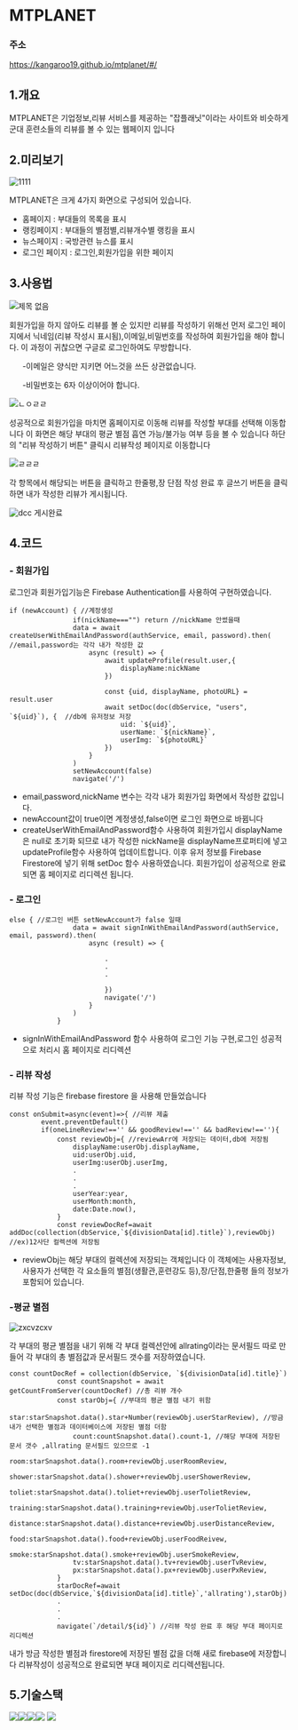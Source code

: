 # MTPLANET
### 주소
https://kangaroo19.github.io/mtplanet/#/

## 1.개요
MTPLANET은 기업정보,리뷰 서비스를 제공하는 "잡플래닛"이라는 사이트와 비슷하게 군대 훈련소들의 리뷰를 볼 수 있는 웹페이지 입니다

## 2.미리보기

![1111](https://user-images.githubusercontent.com/86513078/226244698-7cd1b224-90af-416b-9d8a-6b43a2094645.png)

MTPLANET은 크게 4가지 화면으로 구성되어 있습니다.

- 홈페이지 : 부대들의 목록을 표시
- 랭킹페이지 : 부대들의 별점별,리뷰개수별 랭킹을 표시
- 뉴스페이지 : 국방관련 뉴스를 표시
- 로그인 페이지 : 로그인,회원가입을 위한 페이지



## 3.사용법

![제목 없음](https://user-images.githubusercontent.com/86513078/226247553-2b1e1568-e67a-4c92-a051-815295aad33e.png)


회원가입을 하지 않아도 리뷰를 볼 순 있지만 리뷰를 작성하기 위해선 먼저 로그인 페이지에서 닉네임(리뷰 작성시 표시됨),이메일,비밀번호를 작성하여 회원가입을 해야 합니다. 이 과정이 귀찮으면 구글로 로그인하여도 무방합니다.

 &nbsp; &nbsp; &nbsp; -이메일은 양식만 지키면 어느것을 쓰든 상관없습니다.

  &nbsp; &nbsp; &nbsp; -비밀번호는 6자 이상이어야 합니다.
  
 ![ㄴㅇㄹㄹ](https://user-images.githubusercontent.com/86513078/226251491-1254e2da-6034-48fb-9732-b775d93a7ad9.png)


성공적으로 회원가입을 마치면 홈페이지로 이동해 리뷰를 작성할 부대를 선택해 이동합니다 이 화면은 해당 부대의 평균 별점 흡연 가능/불가능 여부 등을 볼 수 있습니다 하단의 "리뷰 작성하기 버튼" 클릭시 리뷰작성 페이지로 이동합니다

![ㄹㄹㄹ](https://user-images.githubusercontent.com/86513078/226251948-dfc3a69a-9f82-4c83-9b52-80206d868bd2.png)

각 항목에서 해당되는 버튼을 클릭하고 한줄평,장 단점 작성 완료 후 글쓰기 버튼을 클릭하면 내가 작성한 리뷰가 게시됩니다.

![dcc](https://user-images.githubusercontent.com/86513078/226252247-9732385f-c615-445c-88d7-2ec0d2eea94a.PNG)
게시완료

## 4.코드
### - 회원가입

로그인과 회원가입기능은 Firebase Authentication를 사용하여 구현하였습니다.
```JS
if (newAccount) { //계정생성
                if(nickName==="") return //nickName 안썼을때
                data = await createUserWithEmailAndPassword(authService, email, password).then( //email,password는 각각 내가 작성한 값
                    async (result) => {
                        await updateProfile(result.user,{
                            displayName:nickName 
                        })
                        
                        const {uid, displayName, photoURL} = result.user
                        await setDoc(doc(dbService, "users", `${uid}`), {  //db에 유저정보 저장
                            uid: `${uid}`,
                            userName: `${nickName}`,
                            userImg: `${photoURL}`
                        })
                    }
                )
                setNewAccount(false)
                navigate('/')
```
- email,password,nickName 변수는 각각 내가 회원가입 화면에서 작성한 값입니다.
- newAccount값이 true이면 계정생성,false이면 로그인 화면으로 바뀜니다
- createUserWithEmailAndPassword함수 사용하여 회원가입시 displayName은 null로 초기화 되므로 내가 작성한 nickName을 displayName프로퍼티에 넣고 updateProfile함수 사용하여 업데이트합니다. 이후 유저 정보를 Firebase Firestore에 넣기 위해 setDoc 함수 사용하였습니다. 회원가입이 성공적으로 완료되면 홈 페이지로 리디렉션 됩니다.

### - 로그인

```JS
else { //로그인 버튼 setNewAccount가 false 일때
                data = await signInWithEmailAndPassword(authService, email, password).then(
                    async (result) => {
                    
                        .
                        .
                        .
                        
                        })
                        navigate('/')
                    }
                )
            }

```
- signInWithEmailAndPassword 함수 사용하여 로그인 기능 구현,로그인 성공적으로 처리시 홈 페이지로 리디렉션


### - 리뷰 작성
리뷰 작성 기능은 firebase firestore 을 사용해 만들었습니다
```JS
const onSubmit=async(event)=>{ //리뷰 제출
        event.preventDefault()
        if(oneLineReview!=='' && goodReview!=='' && badReview!==''){
            const reviewObj={ //reviewArr에 저장되는 데이터,db에 저장됨
                displayName:userObj.displayName, 
                uid:userObj.uid,
                userImg:userObj.userImg,
                .
                .
                .
                userYear:year,
                userMonth:month,
                date:Date.now(),
            }
            const reviewDocRef=await addDoc(collection(dbService,`${divisionData[id].title}`),reviewObj) //ex)12사단 컬렉션에 저장됨
```

- reviewObj는 해당 부대의 컬렉션에 저장되는 객체입니다 이 객체에는 사용자정보,사용자가 선택한 각 요소들의 별점(생활관,훈련강도 등),장/단점,한줄평 들의 정보가 포함되어 있습니다.

### -평균 별점


![zxcvzcxv](https://user-images.githubusercontent.com/86513078/226341398-5007d8c8-599c-4641-8d3c-5e19d1a4b596.PNG)


각 부대의 평균 별점을 내기 위해 각 부대 컬렉션안에 allrating이라는 문서필드 따로 만들어 각 부대의 총 별점값과 문서필드 갯수를 저장하였습니다.

```JS
const countDocRef = collection(dbService, `${divisionData[id].title}`) 
            const countSnapshot = await getCountFromServer(countDocRef) //총 리뷰 개수
            const starObj={ //부대의 평균 별점 내기 위함
                star:starSnapshot.data().star+Number(reviewObj.userStarReview), //방금 내가 선택한 별점과 데이터베이스에 저장된 별점 더함
                count:countSnapshot.data().count-1, //해당 부대에 저장된 문서 갯수 ,allrating 문서필드 있으므로 -1
                room:starSnapshot.data().room+reviewObj.userRoomReview,
                shower:starSnapshot.data().shower+reviewObj.userShowerReview,
                toliet:starSnapshot.data().toliet+reviewObj.userTolietReview,
                training:starSnapshot.data().training+reviewObj.userTolietReview,
                distance:starSnapshot.data().distance+reviewObj.userDistanceReview,
                food:starSnapshot.data().food+reviewObj.userFoodReivew,
                smoke:starSnapshot.data().smoke+reviewObj.userSmokeReview,
                tv:starSnapshot.data().tv+reviewObj.userTvReview,
                px:starSnapshot.data().px+reviewObj.userPxReview,
            }
            starDocRef=await setDoc(doc(dbService,`${divisionData[id].title}`,'allrating'),starObj)
            .
            .
            .
            navigate(`/detail/${id}`) //리뷰 작성 완료 후 해당 부대 페이지로 리디렉션
```
내가 방금 작성한 별점과 firestore에 저장된 별점 값을 더해 새로 firebase에 저장합니다 리뷰작성이 성공적으로 완료되면 부대 페이지로 리디렉션됩니다.

## 5.기술스택

<img src="https://img.shields.io/badge/JavaScript-F7DF1E?style=flat&logo=JavaScript&logoColor=white"/><img src="https://img.shields.io/badge/React-61DAFB?style=flat&logo=react&logoColor=white"/><img src="https://img.shields.io/badge/CSS3-1572B6?style=flat&logo=CSS3&logoColor=white"/><img src="https://img.shields.io/badge/HTML5-E34F26?style=flat&logo=HTML5&logoColor=white"/>
<img src="https://img.shields.io/badge/firebase-FFCA28?style=flat&logo=firebase&logoColor=white">
